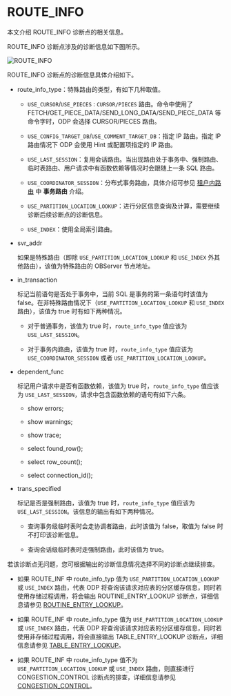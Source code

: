 # ROUTE_INFO

本文介绍 ROUTE_INFO 诊断点的相关信息。

ROUTE_INFO 诊断点涉及的诊断信息如下图所示。

![ROUTE_INFO](https://obbusiness-private.oss-cn-shanghai.aliyuncs.com/doc/img/odp/V4.2.0/zh-CN/900.o-m-guide/400.routing-diagnosis/300.route_info-01.png)

ROUTE_INFO 诊断点的诊断信息具体介绍如下。

* route_info_type：特殊路由的类型，有如下几种取值。

  * `USE_CURSOR`/`USE_PIECES：CURSOR/PIECES` 路由。命令中使用了 FETCH/GET_PIECE_DATA/SEND_LONG_DATA/SEND_PIECE_DATA 等命令字时，ODP 会选择 CURSOR/PIECES 路由。
  
  * `USE_CONFIG_TARGET_DB`/`USE_COMMENT_TARGET_DB`：指定 IP 路由。指定 IP 路由情况下 ODP 会使用 Hint 或配置项指定的 IP 路由。
  
  * `USE_LAST_SESSION`：复用会话路由。当出现路由处于事务中、强制路由、临时表路由、用户请求中有函数依赖等情况时会跟随上一条 SQL 路由。
  
  * `USE_COORDINATOR_SESSION`：分布式事务路由，具体介绍可参见 [租户内路由](../../../600.data-routing/400.intra-tenant-routing.md) 中 **事务路由** 介绍。
  
  * `USE_PARTITION_LOCATION_LOOKUP`：进行分区信息查询及计算，需要继续诊断后续诊断点的诊断信息。
  
  * `USE_INDEX`：使用全局索引路由。

* svr_addr
  
  如果是特殊路由（即除 `USE_PARTITION_LOCATION_LOOKUP` 和 `USE_INDEX` 外其他路由），该值为特殊路由的 OBServer 节点地址。

* in_transaction
  
  标记当前语句是否处于事务中，当前 SQL 是事务的第一条语句时该值为 false。在非特殊路由情况下（`USE_PARTITION_LOCATION_LOOKUP` 和 `USE_INDEX` 路由），该值为 true 时有如下两种情况。
  
  * 对于普通事务，该值为 true 时，`route_info_type` 值应该为 `USE_LAST_SESSION`。
  
  * 对于事务内路由，该值为 true 时，`route_info_type` 值应该为 `USE_COORDINATOR_SESSION` 或者 `USE_PARTITION_LOCATION_LOOKUP`。

* dependent_func
  
  标记用户请求中是否有函数依赖，该值为 true 时，`route_info_type` 值应该为 `USE_LAST_SESSION`，请求中包含函数依赖的语句有如下六条。
  
  * show errors;
  
  * show warnings;
  
  * show trace;
  
  * select found_row();
  
  * select row_count();
  
  * select connection_id();

* trans_specified
  
  标记是否是强制路由，该值为 true 时，`route_info_type` 值应该为 `USE_LAST_SESSION`。该信息的输出有如下两种情况。
  
  * 查询事务级临时表时会走协调者路由，此时该值为 false，取值为 false 时不打印该诊断信息。
  
  * 查询会话级临时表时走强制路由，此时该值为 true。

若该诊断点无问题，您可根据输出的诊断信息情况选择不同的诊断点继续排查。

* 如果 ROUTE_INF 中 route_info_typ 值为 `USE_PARTITION_LOCATION_LOOKUP` 或 `USE_INDEX` 路由，代表 ODP 将查询该请求对应表的分区缓存信息，同时若使用存储过程调用，将会输出 ROUTINE_ENTRY_LOOKUP 诊断点，详细信息请参见 [ROUTINE_ENTRY_LOOKUP](./410.routing-entry-lookup.md)。

* 如果 ROUTE_INF 中 route_info_type 值为 `USE_PARTITION_LOCATION_LOOKUP` 或 `USE_INDEX` 路由，代表 ODP 将查询该请求对应表的分区缓存信息，同时若使用非存储过程调用，将会直接输出 TABLE_ENTRY_LOOKUP 诊断点，详细信息请参见 [TABLE_ENTRY_LOOKUP](./420.table-entry-lookup.md)。

* 如果 ROUTE_INF 中 route_info_type 值不为 `USE_PARTITION_LOCATION_LOOKUP` 或 `USE_INDEX` 路由，则直接进行 CONGESTION_CONTROL 诊断点的排查，详细信息请参见 [CONGESTION_CONTROL](./600.congestion-control.md)。
